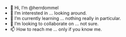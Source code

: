 - 👋 Hi, I’m @herrdommel
- 👀 I’m interested in ... looking around.
- 🌱 I’m currently learning ... nothing really in particular.
- 💞️ I’m looking to collaborate on ... not sure.
- 📫 How to reach me ... only if you know me.

<!---
herrdommel/herrdommel is a ✨ special ✨ repository because its `README.md` (this file) appears on your GitHub profile.
You can click the Preview link to take a look at your changes.
--->

